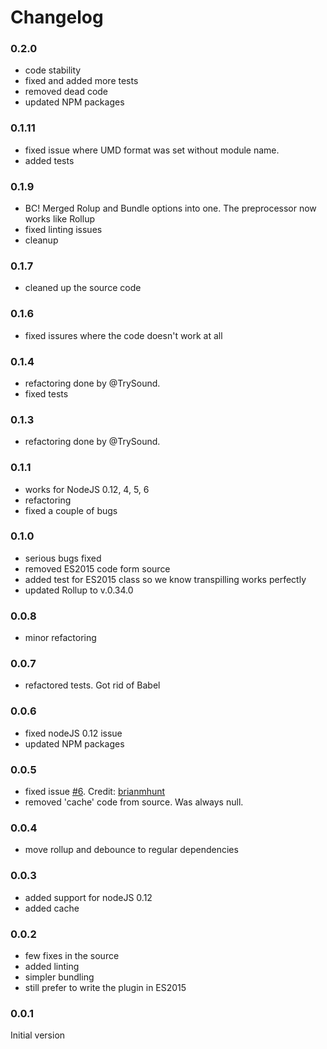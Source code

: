 # Changelog

### 0.2.0

- code stability
- fixed and added more tests
- removed dead code
- updated NPM packages

### 0.1.11

- fixed issue where UMD format was set without module name. 
- added tests

### 0.1.9

- BC! Merged Rolup and Bundle options into one. The preprocessor now works like Rollup
- fixed linting issues
- cleanup

### 0.1.7

- cleaned up the source code

### 0.1.6

- fixed issures where the code doesn't work at all

### 0.1.4

- refactoring done by @TrySound.
- fixed tests

### 0.1.3

- refactoring done by @TrySound.

### 0.1.1

- works for NodeJS 0.12, 4, 5, 6
- refactoring
- fixed a couple of bugs


### 0.1.0

- serious bugs fixed
- removed ES2015 code form source
- added test for ES2015 class so we know transpilling works perfectly
- updated Rollup to v.0.34.0

### 0.0.8

- minor refactoring

### 0.0.7

- refactored tests. Got rid of Babel

### 0.0.6

- fixed nodeJS 0.12 issue
- updated NPM packages

### 0.0.5

- fixed issue [#6](https://github.com/Kflash/karma-rollup-plugin/issues/6). Credit: [brianmhunt](https://github.com/brianmhunt)
- removed 'cache' code from source. Was always null.

### 0.0.4

- move rollup and debounce to regular dependencies

### 0.0.3

- added support for nodeJS 0.12
- added cache

### 0.0.2

- few fixes in the source
- added linting
- simpler bundling
- still prefer to write the plugin in ES2015

### 0.0.1

Initial version